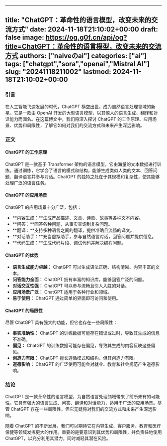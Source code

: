 
---
title: "ChatGPT：革命性的语言模型，改变未来的交流方式"
date: 2024-11-18T21:10:02+00:00
draft: false
image: https://og.g0f.cn/api/og?title=ChatGPT：革命性的语言模型，改变未来的交流方式
authors: ["naiveのai"]
categories: ["ai"]
tags: ["chatgpt","sora","openai","Mistral AI"]
slug: "20241118211002"
lastmod: 2024-11-18T21:10:02+00:00
---
### 引言

在人工智能飞速发展的时代，ChatGPT 横空出世，成为自然语言处理领域的新星。它是一款由 OpenAI 开发的大型语言模型，以其惊人的语言生成、翻译和对话能力而闻名。在这篇博文中，我们将深入探讨 ChatGPT 的工作原理、应用场景、优势和局限性，了解它如何对我们的交流方式和未来产生深远影响。

### 正文

#### ChatGPT 的工作原理

ChatGPT 是一款基于 Transformer 架构的语言模型，它由海量的文本数据进行训练。通过训练，它学会了语言的模式和结构，能够生成类似人类的文本、回答问题、翻译语言并参与对话。ChatGPT 的独特之处在于其规模和复杂性，使其能够处理广泛的语言任务。

#### ChatGPT 的应用场景

ChatGPT 的应用场景十分广泛，包括：

- **内容生成：**生成产品描述、文章、诗歌、故事等各种文本内容。
- **问答：**回答各种问题，从事实查询到复杂问题。
- **翻译：**支持多种语言之间的翻译，提供准确且流畅的译文。
- **对话助手：**充当虚拟助手，参与自然语言对话，回答问题并提供信息。
- **代码生成：**生成代码片段、调试代码并解决编程问题。

#### ChatGPT 的优势

- **语言生成能力卓越：** ChatGPT 可以生成语法正确、结构清晰、内容丰富的文本。
- **问答能力全面：** ChatGPT 拥有丰富的知识库，能够回答广泛的问题。
- **对话交互性强：** ChatGPT 可以参与流畅且引人入胜的对话。
- **应用场景广泛：** ChatGPT 适用于各种行业和领域。
- **易于使用：** ChatGPT 通过简单的界面即可访问和使用。

#### ChatGPT 的局限性

尽管 ChatGPT 具有强大的功能，但它也存在一些局限性：

- **事实准确性：** ChatGPT 的训练数据可能存在错误或过时，导致其生成的信息不准确。
- **偏见：** ChatGPT 的训练数据可能存在偏见，导致其生成的内容反映这些偏见。
- **创造力有限：** ChatGPT 擅长遵循模式和结构，但其创造力有限。
- **道德影响：** ChatGPT 的广泛使用可能会对就业、教育和社会规范产生道德影响。

### 结论

ChatGPT 是一款革命性的语言模型，为自然语言处理领域带来了前所未有的可能性。它具有强大的语言生成、问答、翻译和对话能力，适用于广泛的应用场景。尽管 ChatGPT 存在一些局限性，但它无疑将对我们的交流方式和未来产生深远影响。

随着 ChatGPT 的不断发展，我们可以期待它在内容生成、客户服务、教育和医疗保健等领域发挥更大的作用。重要的是要意识到其优势和局限性，并负责任地使用 ChatGPT，以充分利用其潜力，同时减轻其潜在风险。
